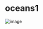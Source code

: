 # oceans1

![image](https://user-images.githubusercontent.com/57477745/191158896-a7655475-dd26-4cd9-9868-5bc7e4617179.png)
